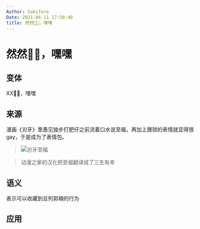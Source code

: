 ```yaml
---
Author: Sakifore
Date: 2021-06-11 17:50:48
title: 然然🤤🤤，嘿嘿
---
```

# 然然🤤🤤，嘿嘿

## 变体

XX🤤🤤，嘿嘿

## 来源

漫画《刃牙》里愚见独步打肥仔之前流着口水说至福，再加上猥琐的表情就显得很gay，于是成为了表情包。
>![刃牙至福](/img/pics/刃牙至福.jpg)

>动漫之家的汉化把至福翻译成了三生有幸

## 语义

表示可以收藏到豆列郭楠的行为

## 应用

